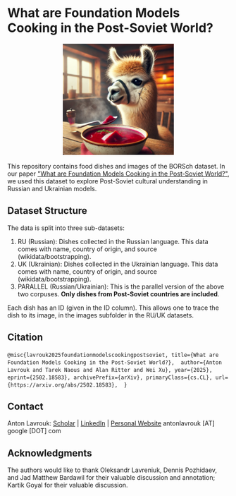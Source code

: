 # What are Foundation Models Cooking in the Post-Soviet World? 

<p align="center">
  <img src="./borsch_image.jpg" alt="borsch" width="50%">
</p>

This repository contains food dishes and images of the BORSch dataset. In our paper ["What are Foundation Models Cooking in the Post-Soviet World?"](arxiv.org), we used this dataset to explore Post-Soviet cultural understanding in Russian and Ukrainian models.

## Dataset Structure
The data is split into three sub-datasets:
1. RU (Russian): Dishes collected in the Russian language. This data comes with name, country of origin, and source (wikidata/bootstrapping).
2. UK (Ukrainian): Dishes collected in the Ukrainian language. This data comes with name, country of origin, and source (wikidata/bootstrapping).
3. PARALLEL (Russian/Ukrainian): This is the parallel version of the above two corpuses. **Only dishes from Post-Soviet countries are included**.

Each dish has an ID (given in the ID column). This allows one to trace the dish to its image, in the images subfolder in the RU/UK datasets.

## Citation

`@misc{lavrouk2025foundationmodelscookingpostsoviet,
      title={What are Foundation Models Cooking in the Post-Soviet World?}, 
      author={Anton Lavrouk and Tarek Naous and Alan Ritter and Wei Xu},
      year={2025},
      eprint={2502.18583},
      archivePrefix={arXiv},
      primaryClass={cs.CL},
      url={https://arxiv.org/abs/2502.18583}, 
}`

## Contact

Anton Lavrouk: [Scholar](https://scholar.google.com/citations?user=Irpu0NAAAAAJ&hl=en) | [LinkedIn](https://www.linkedin.com/in/alavrouk) | [Personal Website](https://antonlavrouk.com/)
antonlavrouk \[AT\] google \[DOT\] com 

## Acknowledgments

The authors would like to thank Oleksandr Lavreniuk, Dennis Pozhidaev, and Jad Matthew Bardawil for their valuable discussion and annotation; Kartik Goyal for their valuable discussion.
